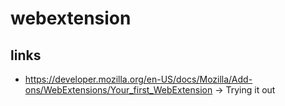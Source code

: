 # webextension
## links
* https://developer.mozilla.org/en-US/docs/Mozilla/Add-ons/WebExtensions/Your_first_WebExtension
-> Trying it out